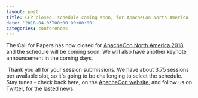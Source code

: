 ```yaml
---
layout: post
title: CFP closed, schedule coming soon, for ApacheCon North America
date: '2018-04-03T00:00:00+00:00'
categories: conferences
---
```

<p>The Call for Papers has now closed for <a href="http://apachecon.com/acna18/">ApacheCon North America 2018</a>, and the schedule will be coming soon. We will also have another keynote announcement in the coming days.</p>
  <p>&nbsp;Thank you all for your session submissions. We have about 3.75 sessions per available slot, so it's going to be challenging to select the schedule. Stay tunes - check back here, on the <a href="http://apachecon.com/acna18/">ApacheCon website</a>, and follow us on <a href="http://twitter.com/apachecon">Twitter</a>, for the lasted news.</p>
  <p> </p>
